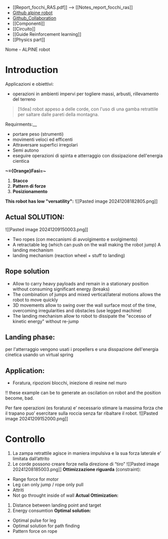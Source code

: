 - [[Report_focchi_RAS.pdf]] --> [[Notes_report_focchi_ras]]
- [Github alpine robot](https://github.com/mfocchi/climbing_robots2)
- [Github_Collaboration](https://github.com/MalaHard-RoboTech/Alpine_Climbing_robots.git)
- [[Componenti]]
- [[Circuito]]
- [[Guide Reinforcement learning]]
- [[Physics part]]

Nome - ALPINE robot
# Introduction

Applicazioni e obiettivi:
- operazioni in ambienti impervi per togliere massi, arbusti, rillevamento del terreno

>[!Idea]
>robot appeso a delle corde, con l'uso di una gamba retrattile per saltare dalle pareti della montagna.

Requirments:__
- portare peso (strumenti)
- movimenti veloci ed efficenti
- Attraversare superfici irregolari
- Semi autono
- eseguire operazioni di spinta e atterraggio con dissipazione dell'energia cientica

**~={Orange}Fasi=~**
1. **Stacco**
2. **Pattern di forze**
3. **Posizionamento**


**This robot has low "versatility":**
![[Pasted image 20241208182805.png]]


## Actual SOLUTION:
![[Pasted image 20241209150003.png]]
- Two ropes (con meccanismi di avvolgimento e svolgimento)
- A retractable leg (which can push on the wall making the robot jump) A landing mechanism
- landing mechanism (reaction wheel + stuff to landing)
## Rope solution

- Allow to carry heavy payloads and remain in a stationary position without consuming significant energy (breaks)
- The combination of jumps and mixed vertical/lateral motions allows the robot to move quickly
- 3D movements allow to swing over the wall surface most of the time, overcoming irregularities and obstacles (use legged machine)
- The landing mechanism allow to robot to dissipate the "eccesso of kinetic energy" without re-jump

## Landing phase:

per l'atterraggio vengono usati i propellers e una disspazione dell'energia cinetica usando un virtual spring

## Application:  
- Foratura, ripozioni blocchi, iniezione di resine nel muro

!! these example can be to generate an oscilation on robot and the position become, bad.

Per fare operazioni (es foratura) e’ necessario stimare la massima forza che il trapano puo’ esercitare sulla roccia senza far ribaltare il robot.
![[Pasted image 20241209152000.png]]


# Controllo

1) La zampa retrattile agisce in maniera impulsiva e la sua forza laterale e’ limitata dall’attrito
2) Le corde possono creare forze nella direzione di “tiro”
![[Pasted image 20241208185003.png]]
__Ottimizzazione riguarda__ (constraint):
- Range force for motor
- Leg can only jump / rope only pull
- Attriti
- Not go throught inside of wall
**Actual Ottimization:** 
1. Distance between landing point and target
2. Energy consumtion
**Optimal solution:**
- Optimal pulse for leg
- Optimal solution for path finding
- Pattern force on rope


## 